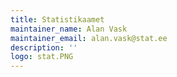 ```yaml
---
title: Statistikaamet
maintainer_name: Alan Vask
maintainer_email: alan.vask@stat.ee
description: ''
logo: stat.PNG
---
```

